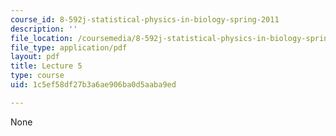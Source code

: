```yaml
---
course_id: 8-592j-statistical-physics-in-biology-spring-2011
description: ''
file_location: /coursemedia/8-592j-statistical-physics-in-biology-spring-2011/1c5ef58df27b3a6ae906ba0d5aaba9ed_MIT8_592JS11_lec5.pdf
file_type: application/pdf
layout: pdf
title: Lecture 5
type: course
uid: 1c5ef58df27b3a6ae906ba0d5aaba9ed

---
```

None
